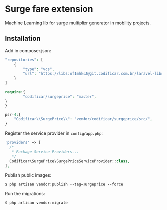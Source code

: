 # Surge fare extension

Machine Learning lib for surge multiplier generator in mobility projects.

## Installation

Add in composer.json:

```php
"repositories": [
    {
        "type": "vcs",
        "url": "https://libs:ofImhksJ@git.codificar.com.br/laravel-libs/surgeprice.git"
    }
]
```

```php
require:{
        "codificar/surgeprice": "master",
}
}
```

```php
psr-4:{
    "Codificar\\SurgePrice\\": "vendor/codificar/surgeprice/src/",
}
```


Register the service provider in `config/app.php`:

```php
'providers' => [
  /*
   * Package Service Providers...
   */
  Codificar\SurgePrice\SurgePriceServiceProvider::class,
],
```

Publish public images:

```shell
$ php artisan vendor:publish --tag=surgeprice --force
```

Run the migrations:

```shell
$ php artisan vendor:migrate
```
